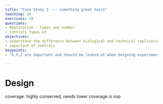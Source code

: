 ```yaml
---
title: "Case Study 2 --- something great twice"
teaching: 20
exercises: 10
questions:
- Replication - types and number
- Controls types of
objectives:
- understand the difference between biological and technical replication   
- important of controls
keypoints:
- "X,Y,Z are important and should be looked at when deigning experiments"

---
```



# Design

coverage: highly conserved, needs lower coverage
is snp
